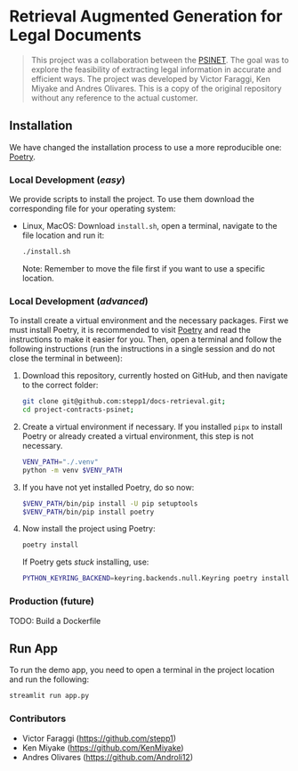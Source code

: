 # Retrieval Augmented Generation for Legal Documents

> This project was a collaboration between the [PSINET](https://www.psinet.cl/). The goal was to explore the feasibility of extracting legal information in accurate and efficient ways. The project was developed by Victor Faraggi, Ken Miyake and Andres Olivares. This is a copy of the original repository without any reference to the actual customer.

## Installation

We have changed the installation process to use a more reproducible one: [Poetry](https://python-poetry.org/docs/).

### Local Development (*easy*)

We provide scripts to install the project. To use them download the corresponding file for your operating system:

* Linux, MacOS: Download `install.sh`, open a terminal, navigate to the file location and run it:

  ```bash
  ./install.sh
  ```

  Note: Remember to move the file first if you want to use a specific location.

### Local Development (*advanced*)

To install create a virtual environment and the necessary packages. First we must install Poetry, it is recommended to visit [Poetry](https://python-poetry.org/docs/) and read the instructions to make it easier for you. Then, open a terminal and follow the following instructions (run the instructions in a single session and do not close the terminal in between):

1. Download this repository, currently hosted on GitHub, and then navigate to the correct folder:

   ```bash
   git clone git@github.com:stepp1/docs-retrieval.git;
   cd project-contracts-psinet;
   ```
2. Create a virtual environment if necessary. If you installed `pipx` to install Poetry or already created a virtual environment, this step is not necessary.

   ```bash
   VENV_PATH="./.venv"
   python -m venv $VENV_PATH
   ```
3. If you have not yet installed Poetry, do so now:

   ```bash
   $VENV_PATH/bin/pip install -U pip setuptools
   $VENV_PATH/bin/pip install poetry
   ```
4. Now install the project using Poetry:

   ```bash
   poetry install
   ```

   If Poetry gets *stuck* installing, use:

   ```bash
   PYTHON_KEYRING_BACKEND=keyring.backends.null.Keyring poetry install
   ```
   
### Production (future)

TODO: Build a Dockerfile

## Run App

To run the demo app, you need to open a terminal in the project location and run the following:

```bash
streamlit run app.py
```

### Contributors

- Victor Faraggi (https://github.com/stepp1)
- Ken Miyake (https://github.com/KenMiyake)
- Andres Olivares (https://github.com/Androli12)